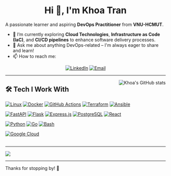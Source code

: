 <div align="center">
  <h1>Hi 👋, I'm Khoa Tran</h1>
</div>

A passionate learner and aspiring **DevOps Practitioner** from **VNU-HCMUT**.

- 🔭 I’m currently exploring **Cloud Technologies**, **Infrastructure as Code (IaC)**, and **CI/CD pipelines** to enhance software delivery processes.
- 💬 Ask me about anything DevOps-related – I'm always eager to share and learn!
- 📫 How to reach me:
<div align="center">
  <a href="https://www.linkedin.com/in/khoatran139/" target="_blank"><img src="https://img.shields.io/badge/LinkedIn-0077B5?style=for-the-badge&logo=linkedin&logoColor=white" alt="LinkedIn"></a>
  <a href="mailto:khoatrandd.139@gmail.com"><img src="https://img.shields.io/badge/Email-D14836?style=for-the-badge&logo=gmail&logoColor=white" alt="Email"></a>
</div>

---

<img
  src="https://github-readme-streak-stats.herokuapp.com?user=kchan139&theme=shadow-purple&hide_border=true&card_width=420&card_height=240"
  align="right"
  alt="Khoa's GitHub stats" 
/>


<summary><h2>🛠️ Tech I Work With</h2></summary>

<!-- DevOps & Tools -->
<a href="#"><img alt="Linux" src="https://img.shields.io/badge/Linux-e84f2b?logo=linux&logoColor=black"></a>
<a href="#"><img alt="Docker" src="https://img.shields.io/badge/Docker-2496ED.svg?logo=docker&logoColor=white"></a>
<a href="#"><img alt="GitHub Actions" src="https://img.shields.io/badge/GitHub%20Actions-D32F2F.svg?logo=github-actions&logoColor=white"></a>
<a href="#"><img alt="Terraform" src="https://img.shields.io/badge/Terraform-5F3BAE.svg?logo=terraform&logoColor=white"></a>
<a href="#"><img alt="Ansible" src="https://img.shields.io/badge/Ansible-303030.svg?logo=ansible&logoColor=white"></a>

<!-- Web & Frameworks -->
<a href="#"><img alt="FastAPI" src="https://img.shields.io/badge/FastAPI-04968a?logo=fastapi&logoColor=white"></a>
<a href="#"><img alt="Flask" src="https://img.shields.io/badge/Flask-3c516a.svg?logo=flask&logoColor=white"></a>
<a href="#"><img alt="Express.js" src="https://img.shields.io/badge/Express.js-f0c40e.svg?logo=express&logoColor=black"></a>
<a href="#"><img alt="PostgreSQL" src="https://img.shields.io/badge/PostgreSQL-0F0660.svg?logo=postgresql&logoColor=white"></a>
<a href="#"><img alt="React" src="https://img.shields.io/badge/React-20232a.svg?logo=react&logoColor=%2361DAFB"></a>

<!-- Languages -->
<a href="#"><img alt="Python" src="https://img.shields.io/badge/Python-481fa8.svg?logo=python&logoColor=white"></a>
<a href="#"><img alt="Go" src="https://img.shields.io/badge/Go-09afd9.svg?logo=go&logoColor=white"></a>
<a href="#"><img alt="Bash" src="https://img.shields.io/badge/Bash%20Scripting-24770b.svg?logo=gnu-bash&logoColor=white"></a>

<!-- Cloud Providers -->
<a href="#"><img alt="Google Cloud" src="https://img.shields.io/badge/Google%20Cloud-4285F4.svg?logo=google-cloud&logoColor=white"></a>
<br>
<br>

---

<img src="https://github-readme-activity-graph.vercel.app/graph?username=kchan139&theme=github-compact&grid=true&hide_border=true&area=true&area_color=6e4def&title_color=a08efc&line=704df1&point=4795e5" />

---

Thanks for stopping by! 🚀
